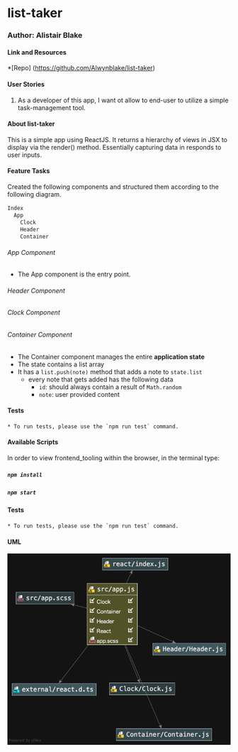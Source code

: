 # list-taker

### Author:  Alistair Blake 
#### Link and Resources
*[Repo] (https://github.com/Alwynblake/list-taker)

#### User Stories
1.	As a developer of this app, I want ot allow to end-user to utilize a 
simple task-management tool.

#### About list-taker
This is a simple app using ReactJS. 
It returns a hierarchy of views in JSX to display via the render() method.
Essentially capturing data in responds to user inputs.

#### Feature Tasks
Created the following components and structured them according to the following diagram.
``` 
Index
  App
    Clock
    Header
    Container
```
###### App Component
* The App component is the entry point.

###### Header Component

###### Clock Component

###### Container Component
* The Container component manages the entire **application state**
* The state contains a list array
* It has a `list.push(note)` method that adds a note to `state.list`
  * every note that gets added has the following data
    * `id`: should always contain a result of `Math.random`
    * `note`: user provided content
    
#### Tests
    * To run tests, please use the `npm run test` command.

#### Available Scripts
In order to view frontend_tooling within the browser,
in the terminal type: 
##### `npm install`
##### `npm start`

#### Tests
    * To run tests, please use the `npm run test` command.

#### UML
![](./src/assets/uml.png)
